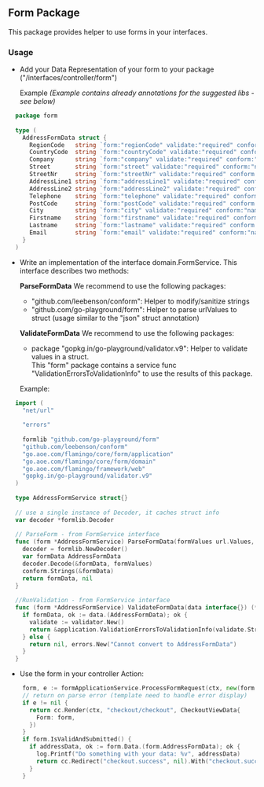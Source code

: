 ## Form Package

This package provides helper to use forms in your interfaces.

### Usage

* Add your Data Representation of your form to your package ("/interfaces/controller/form")

  Example *(Example contains already annotations for the suggested libs - see below)*
```go
  package form
  
  type (
    AddressFormData struct {
      RegionCode   string `form:"regionCode" validate:"required" conform:"name"`
      CountryCode  string `form:"countryCode" validate:"required" conform:"name"`
      Company      string `form:"company" validate:"required" conform:"name"`
      Street       string `form:"street" validate:"required" conform:"name"`
      StreetNr     string `form:"streetNr" validate:"required" conform:"name"`
      AddressLine1 string `form:"addressLine1" validate:"required" conform:"name"`
      AddressLine2 string `form:"addressLine2" validate:"required" conform:"name"`
      Telephone    string `form:"telephone" validate:"required" conform:"name"`
      PostCode     string `form:"postCode" validate:"required" conform:"name"`
      City         string `form:"city" validate:"required" conform:"name"`
      Firstname    string `form:"firstname" validate:"required" conform:"name"`
      Lastname     string `form:"lastname" validate:"required" conform:"name"`
      Email        string `form:"email" validate:"required" conform:"name"`
    }
  )
```

* Write an implementation of the interface domain.FormService.
  This interface describes two methods:
  
  **ParseFormData**
  We recommend to use the following packages:
   * "github.com/leebenson/conform": Helper to modify/sanitize strings
   * "github.com/go-playground/form": Helper to parse urlValues to struct (usage similar to the "json" struct annotation)
  
  **ValidateFormData**
  We recommend to use the following packages:
    * package "gopkg.in/go-playground/validator.v9": Helper to validate values in a struct.      
      This "form" package contains a service func "ValidationErrorsToValidationInfo" to use the results of this package.

  Example:
```go
  import (
    "net/url"
  
    "errors"
  
    formlib "github.com/go-playground/form"
    "github.com/leebenson/conform"
    "go.aoe.com/flamingo/core/form/application"
    "go.aoe.com/flamingo/core/form/domain"
    "go.aoe.com/flamingo/framework/web"
    "gopkg.in/go-playground/validator.v9"
  )
  
  type AddressFormService struct{}
  
  // use a single instance of Decoder, it caches struct info
  var decoder *formlib.Decoder
  
  // ParseForm - from FormService interface
  func (form *AddressFormService) ParseFormData(formValues url.Values, ctx web.Context) (interface{}, error) {
    decoder = formlib.NewDecoder()
    var formData AddressFormData
    decoder.Decode(&formData, formValues)
    conform.Strings(&formData)
    return formData, nil
  }
  
  //RunValidation - from FormService interface
  func (form *AddressFormService) ValidateFormData(data interface{}) (*domain.ValidationInfo, error) {
    if formData, ok := data.(AddressFormData); ok {
      validate := validator.New()
      return &application.ValidationErrorsToValidationInfo(validate.Struct(formData)), nil
    } else {
      return nil, errors.New("Cannot convert to AddressFormData")
    }
  }
```
    
  * Use the form in your controller Action:
  
```go
    form, e := formApplicationService.ProcessFormRequest(ctx, new(form.AddressFormService))
    // return on parse error (template need to handle error display)
    if e != nil {
      return cc.Render(ctx, "checkout/checkout", CheckoutViewData{
        Form: form,
      })
    }
    if form.IsValidAndSubmitted() {
      if addressData, ok := form.Data.(form.AddressFormData); ok {
        log.Printf("Do something with your data: %v", addressData)
        return cc.Redirect("checkout.success", nil).With("checkout.success.orderid", "orderid")
      }      
    }
``` 
